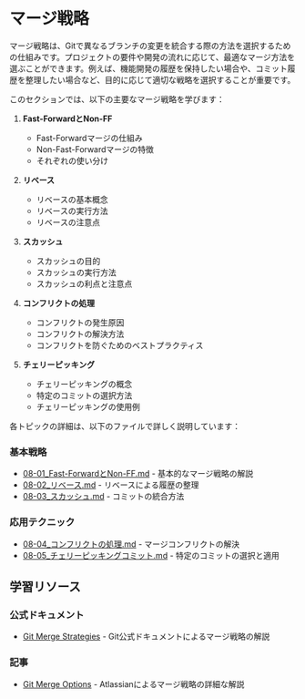 # マージ戦略

マージ戦略は、Gitで異なるブランチの変更を統合する際の方法を選択するための仕組みです。プロジェクトの要件や開発の流れに応じて、最適なマージ方法を選ぶことができます。例えば、機能開発の履歴を保持したい場合や、コミット履歴を整理したい場合など、目的に応じて適切な戦略を選択することが重要です。

このセクションでは、以下の主要なマージ戦略を学びます：

1. **Fast-ForwardとNon-FF**
   - Fast-Forwardマージの仕組み
   - Non-Fast-Forwardマージの特徴
   - それぞれの使い分け

2. **リベース**
   - リベースの基本概念
   - リベースの実行方法
   - リベースの注意点

3. **スカッシュ**
   - スカッシュの目的
   - スカッシュの実行方法
   - スカッシュの利点と注意点

4. **コンフリクトの処理**
   - コンフリクトの発生原因
   - コンフリクトの解決方法
   - コンフリクトを防ぐためのベストプラクティス

5. **チェリーピッキング**
   - チェリーピッキングの概念
   - 特定のコミットの選択方法
   - チェリーピッキングの使用例

各トピックの詳細は、以下のファイルで詳しく説明しています：

### 基本戦略
- [08-01_Fast-ForwardとNon-FF.md](08-01_Fast-ForwardとNon-FF.md) - 基本的なマージ戦略の解説
- [08-02_リベース.md](08-02_リベース.md) - リベースによる履歴の整理
- [08-03_スカッシュ.md](08-03_スカッシュ.md) - コミットの統合方法

### 応用テクニック
- [08-04_コンフリクトの処理.md](08-04_コンフリクトの処理.md) - マージコンフリクトの解決
- [08-05_チェリーピッキングコミット.md](08-05_チェリーピッキングコミット.md) - 特定のコミットの選択と適用

## 学習リソース

### 公式ドキュメント
- [Git Merge Strategies](https://git-scm.com/docs/merge-strategies) - Git公式ドキュメントによるマージ戦略の解説

### 記事
- [Git Merge Options](https://www.atlassian.com/git/tutorials/using-branches/merge-strategy) - Atlassianによるマージ戦略の詳細な解説 
